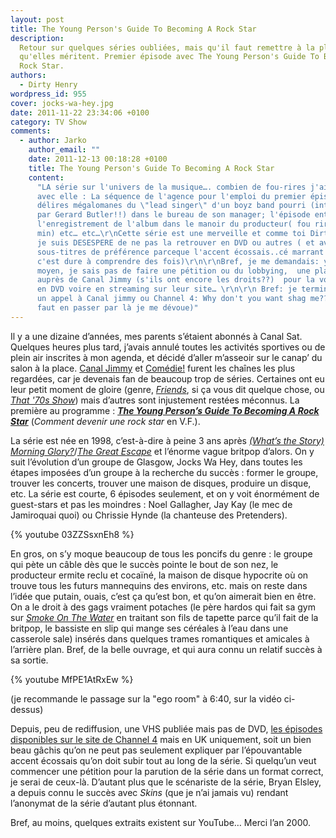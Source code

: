 ```yaml
---
layout: post
title: The Young Person's Guide To Becoming A Rock Star
description:
  Retour sur quelques séries oubliées, mais qu'il faut remettre à la place
  qu'elles méritent. Premier épisode avec The Young Person's Guide To Becoming A
  Rock Star.
authors:
  - Dirty Henry
wordpress_id: 955
cover: jocks-wa-hey.jpg
date: 2011-11-22 23:34:06 +0100
category: TV Show
comments:
  - author: Jarko
    author_email: ""
    date: 2011-12-13 00:18:28 +0100
    title: The Young Person's Guide To Becoming A Rock Star
    content:
      "LA série sur l'univers de la musique…. combien de fou-rires j'ai pu avoir
      avec elle : La séquence de l'agence pour l'emploi du premier épisode, les
      délires mégalomanes du \"lead singer\" d'un boyz band pourri (interpréter
      par Gerard Butler!!) dans le bureau de son manager; l'épisode entier sur
      l'enregistrement de l'album dans le manoir du producteur( fou rire de 30
      min) etc… etc…\r\nCette série est une merveille et comme toi Dirty Henry
      je suis DESESPERE de ne pas la retrouver en DVD ou autres ( et avec les
      sous-titres de préférence parceque l'accent écossais..cé marrant mais
      c'est dure à comprendre des fois)\r\n\r\nBref, je me demandais: ya pas
      moyen, je sais pas de faire une pétition ou du lobbying,  une place tahir
      auprès de Canal Jimmy (s'ils ont encore les droits??)  pour la voir sortir
      en DVD voire en streaming sur leur site… \r\n\r\n Bref: je terminerai par
      un appel à Canal jimmy ou Channel 4: Why don't you want shag me?? (si il
      faut en passer par là je me dévoue)"
---
```


Il y a une dizaine d’années, mes parents s’étaient abonnés à Canal Sat. Quelques
heures plus tard, j’avais annulé toutes les activités sportives ou de plein air
inscrites à mon agenda, et décidé d’aller m’asseoir sur le canap’ du salon à la
place. [Canal Jimmy][1] et [Comédie!][2] furent les chaînes les plus regardées,
car je devenais fan de beaucoup trop de séries. Certaines ont eu leur petit
moment de gloire (genre, [_Friends_][3], si ça vous dit quelque chose, ou [_That
'70s Show_][4]) mais d’autres sont injustement restées méconnus. La première au
programme : [**_The Young Person’s Guide To Becoming A Rock Star_**][5]
(_Comment devenir une rock star_ en V.F.).

La série est née en 1998, c’est-à-dire à peine 3 ans après [_(What’s the Story)
Morning Glory?_][6]/[_The Great Escape_][7] et l’énorme vague britpop d’alors.
On y suit l’évolution d’un groupe de Glasgow, Jocks Wa Hey, dans toutes les
étapes imposées d’un groupe à la recherche du succès : former le groupe, trouver
les concerts, trouver une maison de disques, produire un disque, etc. La série
est courte, 6 épisodes seulement, et on y voit énormément de guest-stars et pas
les moindres : Noel Gallagher, Jay Kay (le mec de Jamiroquai quoi) ou Chrissie
Hynde (la chanteuse des Pretenders).

{% youtube 03ZZSsxnEh8 %}

En gros, on s’y moque beaucoup de tous les poncifs du genre : le groupe qui pète
un câble dès que le succès pointe le bout de son nez, le producteur ermite reclu
et cocaïné, la maison de disque hypocrite où on trouve tous les futurs
mannequins des environs, etc. mais on reste dans l’idée que putain, ouais, c’est
ça qu’est bon, et qu’on aimerait bien en être. On a le droit à des gags vraiment
potaches (le père hardos qui fait sa gym sur [_Smoke On The Water_][8] en
traitant son fils de tapette parce qu’il fait de la britpop, le bassiste en slip
qui mange ses céréales à l’eau dans une casserole sale) insérés dans quelques
trames romantiques et amicales à l’arrière plan. Bref, de la belle ouvrage, et
qui aura connu un relatif succès à sa sortie.

{% youtube MfPE1AtRxEw %}

(je recommande le passage sur la "ego room" à 6:40, sur la vidéo ci-dessus)

Depuis, peu de rediffusion, une VHS publiée mais pas de DVD,
[les épisodes disponibles sur le site de Channel 4](http://www.channel4.com/programmes/young-persons-guide-to-becoming-a-rock-star/4od)
mais en UK uniquement, soit un bien beau gâchis qu’on ne peut pas seulement
expliquer par l’épouvantable accent écossais qu’on doit subir tout au long de la
série. Si quelqu’un veut commencer une pétition pour la parution de la série
dans un format correct, je serai de ceux-là. D’autant plus que le scénariste de
la série, Bryan Elsley, a depuis connu le succès avec _Skins_ (que je n’ai
jamais vu) rendant l’anonymat de la série d’autant plus étonnant.

Bref, au moins, quelques extraits existent sur YouTube… Merci l’an 2000.

[1]: https://fr.wikipedia.org/wiki/Jimmy_(cha%C3%AEne_de_t%C3%A9l%C3%A9vision)
[2]: https://fr.wikipedia.org/wiki/Com%C3%A9die%2B
[3]: https://www.themoviedb.org/tv/1668-friends
[4]: https://www.themoviedb.org/tv/52-that-70s-show
[5]:
  https://www.themoviedb.org/tv/3641-the-young-person-s-guide-to-becoming-a-rock-star
[6]: https://album.link/fr/i/1517447039
[7]: https://album.link/fr/i/699808759
[8]: https://song.link/fr/i/724569412
